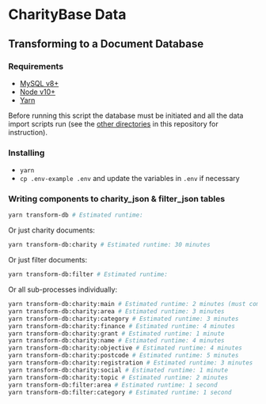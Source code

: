 # CharityBase Data

## Transforming to a Document Database

### Requirements

- [MySQL v8+](https://www.mysql.com)
- [Node v10+](https://nodejs.org)
- [Yarn](https://yarnpkg.com)

Before running this script the database must be initiated and all the data import scripts run (see the [other directories](../) in this repository for instruction).


### Installing

- `yarn`
- `cp .env-example .env` and update the variables in `.env` if necessary


### Writing components to charity_json & filter_json tables

```bash
yarn transform-db # Estimated runtime:
```

Or just charity documents:

```bash
yarn transform-db:charity # Estimated runtime: 30 minutes
```

Or just filter documents:

```bash
yarn transform-db:filter # Estimated runtime:
```

Or all sub-processes individually:

```bash
yarn transform-db:charity:main # Estimated runtime: 2 minutes (must come before other charity methods)
yarn transform-db:charity:area # Estimated runtime: 3 minutes
yarn transform-db:charity:category # Estimated runtime: 3 minutes
yarn transform-db:charity:finance # Estimated runtime: 4 minutes
yarn transform-db:charity:grant # Estimated runtime: 1 minute
yarn transform-db:charity:name # Estimated runtime: 4 minutes
yarn transform-db:charity:objective # Estimated runtime: 4 minutes
yarn transform-db:charity:postcode # Estimated runtime: 5 minutes
yarn transform-db:charity:registration # Estimated runtime: 3 minutes
yarn transform-db:charity:social # Estimated runtime: 1 minute
yarn transform-db:charity:topic # Estimated runtime: 2 minutes
yarn transform-db:filter:area # Estimated runtime: 1 second
yarn transform-db:filter:category # Estimated runtime: 1 second
```
